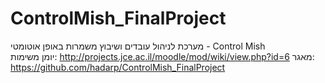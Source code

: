 ControlMish_FinalProject
========================
מערכת לניהול עובדים ושיבוץ משמרות באופן אוטומטי - Control Mish   
יומן משימות:
http://projects.jce.ac.il/moodle/mod/wiki/view.php?id=6
מאגר:
https://github.com/hadarp/ControlMish_FinalProject
